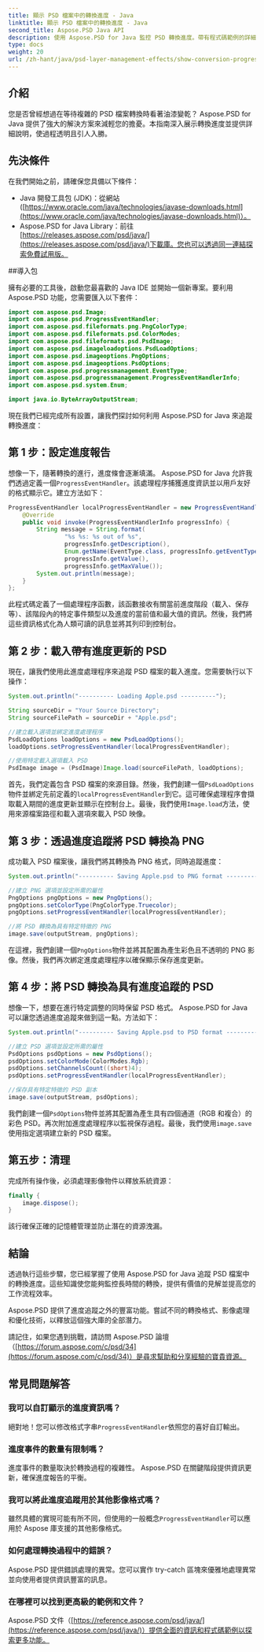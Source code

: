 ```yaml
---
title: 顯示 PSD 檔案中的轉換進度 - Java
linktitle: 顯示 PSD 檔案中的轉換進度 - Java
second_title: Aspose.PSD Java API
description: 使用 Aspose.PSD for Java 監控 PSD 轉換進度。帶有程式碼範例的詳細教程，用於追蹤載入和保存步驟。提高效率和透明度。
type: docs
weight: 20
url: /zh-hant/java/psd-layer-management-effects/show-conversion-progress-psd-files/
---
```

## 介紹

您是否曾經想過在等待複雜的 PSD 檔案轉換時看著油漆變乾？ Aspose.PSD for Java 提供了強大的解決方案來減輕您的擔憂。本指南深入展示轉換進度並提供詳細說明，使過程透明且引人入勝。

## 先決條件

在我們開始之前，請確保您具備以下條件：

- Java 開發工具包 (JDK)：從網站 ([https://www.oracle.com/java/technologies/javase-downloads.html](https://www.oracle.com/java/technologies/javase-downloads.html)）。
-  Aspose.PSD for Java Library：前往[https://releases.aspose.com/psd/java/](https://releases.aspose.com/psd/java/)下載庫。您也可以透過同一連結探索免費試用版。

##導入包

擁有必要的工具後，啟動您最喜歡的 Java IDE 並開始一個新專案。要利用 Aspose.PSD 功能，您需要匯入以下套件：

```java
import com.aspose.psd.Image;
import com.aspose.psd.ProgressEventHandler;
import com.aspose.psd.fileformats.png.PngColorType;
import com.aspose.psd.fileformats.psd.ColorModes;
import com.aspose.psd.fileformats.psd.PsdImage;
import com.aspose.psd.imageloadoptions.PsdLoadOptions;
import com.aspose.psd.imageoptions.PngOptions;
import com.aspose.psd.imageoptions.PsdOptions;
import com.aspose.psd.progressmanagement.EventType;
import com.aspose.psd.progressmanagement.ProgressEventHandlerInfo;
import com.aspose.psd.system.Enum;

import java.io.ByteArrayOutputStream;
```

現在我們已經完成所有設置，讓我們探討如何利用 Aspose.PSD for Java 來追蹤轉換進度：

## 第 1 步：設定進度報告

想像一下，隨著轉換的進行，進度條會逐漸填滿。 Aspose.PSD for Java 允許我們透過定義一個`ProgressEventHandler`。該處理程序捕獲進度資訊並以用戶友好的格式顯示它。建立方法如下：

```java
ProgressEventHandler localProgressEventHandler = new ProgressEventHandler() {
    @Override
    public void invoke(ProgressEventHandlerInfo progressInfo) {
        String message = String.format(
                "%s %s: %s out of %s",
                progressInfo.getDescription(),
                Enum.getName(EventType.class, progressInfo.getEventType()),
                progressInfo.getValue(),
                progressInfo.getMaxValue());
        System.out.println(message);
    }
};
```

此程式碼定義了一個處理程序函數，該函數接收有關當前進度階段（載入、保存等）、該階段內的特定事件類型以及進度的當前值和最大值的資訊。然後，我們將這些資訊格式化為人類可讀的訊息並將其列印到控制台。

## 第 2 步：載入帶有進度更新的 PSD

現在，讓我們使用此進度處理程序來追蹤 PSD 檔案的載入進度。您需要執行以下操作：

```java
System.out.println("---------- Loading Apple.psd ----------");

String sourceDir = "Your Source Directory";
String sourceFilePath = sourceDir + "Apple.psd";

//建立載入選項並綁定進度處理程序
PsdLoadOptions loadOptions = new PsdLoadOptions();
loadOptions.setProgressEventHandler(localProgressEventHandler);

//使用特定載入選項載入 PSD
PsdImage image = (PsdImage)Image.load(sourceFilePath, loadOptions);
```

首先，我們定義包含 PSD 檔案的來源目錄。然後，我們創建一個`PsdLoadOptions`物件並綁定先前定義的`localProgressEventHandler`到它。這可確保處理程序會擷取載入期間的進度更新並顯示在控制台上。最後，我們使用`Image.load`方法，使用來源檔案路徑和載入選項來載入 PSD 映像。

## 第 3 步：透過進度追蹤將 PSD 轉換為 PNG

成功載入 PSD 檔案後，讓我們將其轉換為 PNG 格式，同時追蹤進度：

```java
System.out.println("---------- Saving Apple.psd to PNG format ----------");

//建立 PNG 選項並設定所需的屬性
PngOptions pngOptions = new PngOptions();
pngOptions.setColorType(PngColorType.Truecolor);
pngOptions.setProgressEventHandler(localProgressEventHandler);

//將 PSD 轉換為具有特定特徵的 PNG
image.save(outputStream, pngOptions);
```

在這裡，我們創建一個`PngOptions`物件並將其配置為產生彩色且不透明的 PNG 影像。然後，我們再次綁定進度處理程序以確保顯示保存進度更新。

## 第 4 步：將 PSD 轉換為具有進度追蹤的 PSD

想像一下，想要在進行特定調整的同時保留 PSD 格式。 Aspose.PSD for Java 可以讓您透過進度追蹤來做到這一點。方法如下：

```java
System.out.println("---------- Saving Apple.psd to PSD format ----------");

//建立 PSD 選項並設定所需的屬性
PsdOptions psdOptions = new PsdOptions();
psdOptions.setColorMode(ColorModes.Rgb);
psdOptions.setChannelsCount((short)4);
psdOptions.setProgressEventHandler(localProgressEventHandler);

//保存具有特定特徵的 PSD 副本
image.save(outputStream, psdOptions);
```

我們創建一個`PsdOptions`物件並將其配置為產生具有四個通道（RGB 和複合）的彩色 PSD。再次附加進度處理程序以監視保存過程。最後，我們使用`image.save`使用指定選項建立新的 PSD 檔案。

## 第五步：清理

完成所有操作後，必須處理影像物件以釋放系統資源：

```java
finally {
    image.dispose();
}
```

該行確保正確的記憶體管理並防止潛在的資源洩漏。

## 結論

透過執行這些步驟，您已經掌握了使用 Aspose.PSD for Java 追蹤 PSD 檔案中的轉換進度。這些知識使您能夠監控長時間的轉換，提供有價值的見解並提高您的工作流程效率。

Aspose.PSD 提供了進度追蹤之外的豐富功能。嘗試不同的轉換格式、影像處理和優化技術，以釋放這個強大庫的全部潛力。

請記住，如果您遇到挑戰，請訪問 Aspose.PSD 論壇（[https://forum.aspose.com/c/psd/34](https://forum.aspose.com/c/psd/34)）是尋求幫助和分享經驗的寶貴資源。

## 常見問題解答

### 我可以自訂顯示的進度資訊嗎？
絕對地！您可以修改格式字串`ProgressEventHandler`依照您的喜好自訂輸出。

### 進度事件的數量有限制嗎？
進度事件的數量取決於轉換過程的複雜性。 Aspose.PSD 在關鍵階段提供資訊更新，確保進度報告的平衡。

### 我可以將此進度追蹤用於其他影像格式嗎？
雖然具體的實現可能有所不同，但使用的一般概念`ProgressEventHandler`可以應用於 Aspose 庫支援的其他影像格式。

### 如何處理轉換過程中的錯誤？
Aspose.PSD 提供錯誤處理的異常。您可以實作 try-catch 區塊來優雅地處理異常並向使用者提供資訊豐富的訊息。

### 在哪裡可以找到更高級的範例和文件？
Aspose.PSD 文件（[https://reference.aspose.com/psd/java/](https://reference.aspose.com/psd/java/)）提供全面的資訊和程式碼範例以探索更多功能。